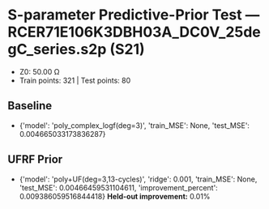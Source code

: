 # S-parameter Predictive-Prior Test — RCER71E106K3DBH03A_DC0V_25degC_series.s2p (S21)
- Z0: 50.00 Ω
- Train points: 321  |  Test points: 80

## Baseline
- {'model': 'poly_complex_logf(deg=3)', 'train_MSE': None, 'test_MSE': 0.004665033173836287}

## UFRF Prior
- {'model': 'poly+UF(deg=3,13-cycles)', 'ridge': 0.001, 'train_MSE': None, 'test_MSE': 0.00466459531104611, 'improvement_percent': 0.009386059516844418}
**Held-out improvement:** 0.01%